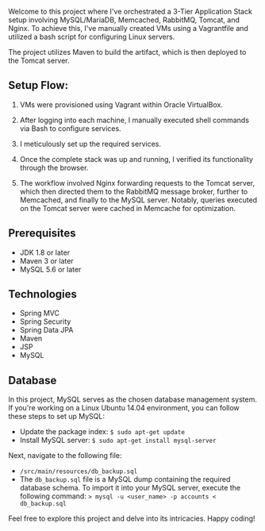 Welcome to this project where I've orchestrated a 3-Tier Application Stack setup involving MySQL/MariaDB, Memcached, RabbitMQ, Tomcat, and Nginx. To achieve this, I've manually created VMs using a Vagrantfile and utilized a bash script for configuring Linux servers.

The project utilizes Maven to build the artifact, which is then deployed to the Tomcat server.

## Setup Flow:

1. VMs were provisioned using Vagrant within Oracle VirtualBox.

2. After logging into each machine, I manually executed shell commands via Bash to configure services.

3. I meticulously set up the required services.

4. Once the complete stack was up and running, I verified its functionality through the browser.

5. The workflow involved Nginx forwarding requests to the Tomcat server, which then directed them to the RabbitMQ message broker, further to Memcached, and finally to the MySQL server. Notably, queries executed on the Tomcat server were cached in Memcache for optimization.

## Prerequisites
- JDK 1.8 or later
- Maven 3 or later
- MySQL 5.6 or later

## Technologies 
- Spring MVC
- Spring Security
- Spring Data JPA
- Maven
- JSP
- MySQL

## Database
In this project, MySQL serves as the chosen database management system. If you're working on a Linux Ubuntu 14.04 environment, you can follow these steps to set up MySQL:

- Update the package index: `$ sudo apt-get update`
- Install MySQL server: `$ sudo apt-get install mysql-server`

Next, navigate to the following file:
- `/src/main/resources/db_backup.sql`
- The `db_backup.sql` file is a MySQL dump containing the required database schema. To import it into your MySQL server, execute the following command:
  `> mysql -u <user_name> -p accounts < db_backup.sql`

Feel free to explore this project and delve into its intricacies. Happy coding!
